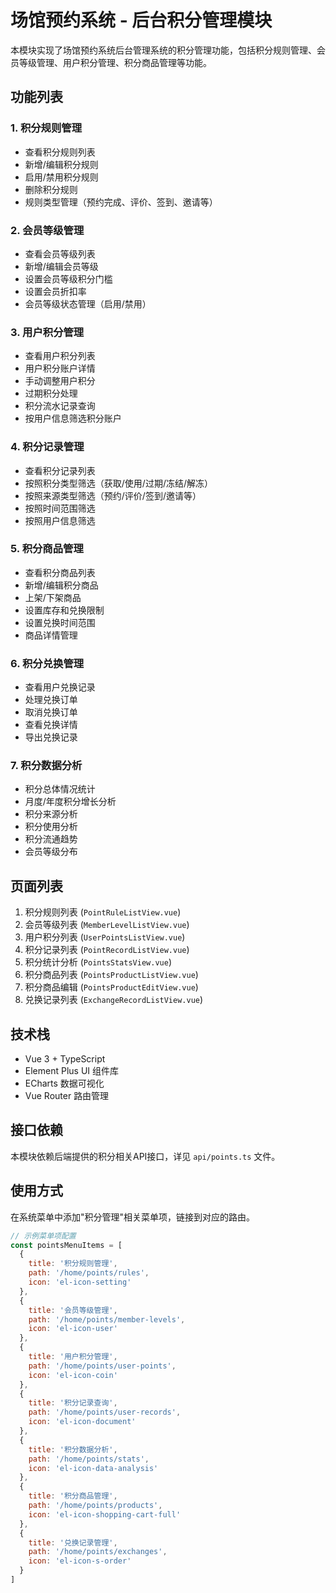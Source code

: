 # 场馆预约系统 - 后台积分管理模块

本模块实现了场馆预约系统后台管理系统的积分管理功能，包括积分规则管理、会员等级管理、用户积分管理、积分商品管理等功能。

## 功能列表

### 1. 积分规则管理

- 查看积分规则列表
- 新增/编辑积分规则
- 启用/禁用积分规则
- 删除积分规则
- 规则类型管理（预约完成、评价、签到、邀请等）

### 2. 会员等级管理

- 查看会员等级列表
- 新增/编辑会员等级
- 设置会员等级积分门槛
- 设置会员折扣率
- 会员等级状态管理（启用/禁用）

### 3. 用户积分管理

- 查看用户积分列表
- 用户积分账户详情
- 手动调整用户积分
- 过期积分处理
- 积分流水记录查询
- 按用户信息筛选积分账户

### 4. 积分记录管理

- 查看积分记录列表
- 按照积分类型筛选（获取/使用/过期/冻结/解冻）
- 按照来源类型筛选（预约/评价/签到/邀请等）
- 按照时间范围筛选
- 按照用户信息筛选

### 5. 积分商品管理

- 查看积分商品列表
- 新增/编辑积分商品
- 上架/下架商品
- 设置库存和兑换限制
- 设置兑换时间范围
- 商品详情管理

### 6. 积分兑换管理

- 查看用户兑换记录
- 处理兑换订单
- 取消兑换订单
- 查看兑换详情
- 导出兑换记录

### 7. 积分数据分析

- 积分总体情况统计
- 月度/年度积分增长分析
- 积分来源分析
- 积分使用分析
- 积分流通趋势
- 会员等级分布

## 页面列表

1. 积分规则列表 (`PointRuleListView.vue`)
2. 会员等级列表 (`MemberLevelListView.vue`)
3. 用户积分列表 (`UserPointsListView.vue`)
4. 积分记录列表 (`PointRecordListView.vue`)
5. 积分统计分析 (`PointsStatsView.vue`)
6. 积分商品列表 (`PointsProductListView.vue`)
7. 积分商品编辑 (`PointsProductEditView.vue`)
8. 兑换记录列表 (`ExchangeRecordListView.vue`)

## 技术栈

- Vue 3 + TypeScript
- Element Plus UI 组件库
- ECharts 数据可视化
- Vue Router 路由管理

## 接口依赖

本模块依赖后端提供的积分相关API接口，详见 `api/points.ts` 文件。

## 使用方式

在系统菜单中添加"积分管理"相关菜单项，链接到对应的路由。

```js
// 示例菜单项配置
const pointsMenuItems = [
  {
    title: '积分规则管理',
    path: '/home/points/rules',
    icon: 'el-icon-setting'
  },
  {
    title: '会员等级管理',
    path: '/home/points/member-levels',
    icon: 'el-icon-user'
  },
  {
    title: '用户积分管理',
    path: '/home/points/user-points',
    icon: 'el-icon-coin'
  },
  {
    title: '积分记录查询',
    path: '/home/points/user-records',
    icon: 'el-icon-document'
  },
  {
    title: '积分数据分析',
    path: '/home/points/stats',
    icon: 'el-icon-data-analysis'
  },
  {
    title: '积分商品管理',
    path: '/home/points/products',
    icon: 'el-icon-shopping-cart-full'
  },
  {
    title: '兑换记录管理',
    path: '/home/points/exchanges',
    icon: 'el-icon-s-order'
  }
]
``` 